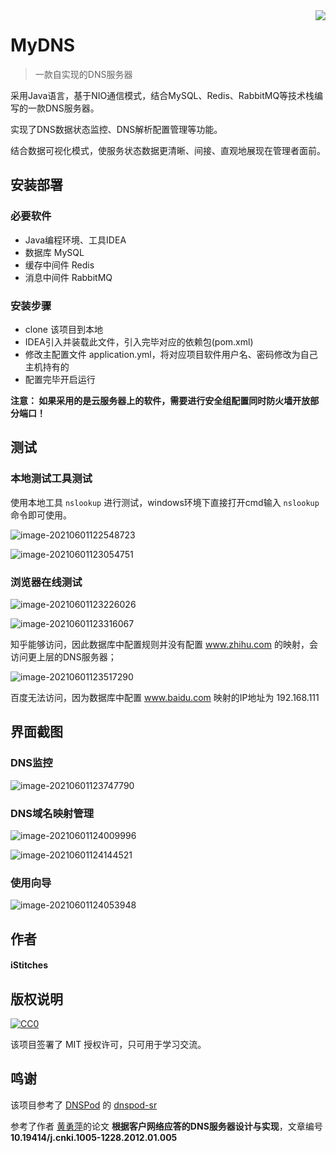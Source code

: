 <img src="passageImg/icon.png" align="right" />

# MyDNS
> 一款自实现的DNS服务器

采用Java语言，基于NIO通信模式，结合MySQL、Redis、RabbitMQ等技术栈编写的一款DNS服务器。

实现了DNS数据状态监控、DNS解析配置管理等功能。

结合数据可视化模式，使服务状态数据更清晰、间接、直观地展现在管理者面前。

## 安装部署

### 必要软件

* Java编程环境、工具IDEA
* 数据库 MySQL
* 缓存中间件 Redis
* 消息中间件 RabbitMQ

### 安装步骤

* clone 该项目到本地
* IDEA引入并装载此文件，引入完毕对应的依赖包(pom.xml)
* 修改主配置文件 application.yml，将对应项目软件用户名、密码修改为自己主机持有的
* 配置完毕开启运行

**注意： 如果采用的是云服务器上的软件，需要进行安全组配置同时防火墙开放部分端口！**

## 测试

### 本地测试工具测试

使用本地工具 `nslookup` 进行测试，windows环境下直接打开cmd输入 `nslookup`命令即可使用。

![image-20210601122548723](passageImg/image-20210601122548723.png)

![image-20210601123054751](passageImg/image-20210601123054751.png)

### 浏览器在线测试

![image-20210601123226026](passageImg/image-20210601123226026.png)

![image-20210601123316067](passageImg/image-20210601123316067.png)

知乎能够访问，因此数据库中配置规则并没有配置  www.zhihu.com 的映射，会访问更上层的DNS服务器；

![image-20210601123517290](passageImg/image-20210601123517290.png)

百度无法访问，因为数据库中配置 www.baidu.com 映射的IP地址为 192.168.111

## 界面截图

### DNS监控

![image-20210601123747790](passageImg/image-20210601123747790.png)

### DNS域名映射管理

![image-20210601124009996](passageImg/image-20210601124009996.png)

![image-20210601124144521](passageImg/image-20210601124144521.png)

### 使用向导

![image-20210601124053948](passageImg/image-20210601124053948.png)

## 作者

#### iStitches

## 版权说明

[![CC0](https://licensebuttons.net/p/zero/1.0/88x31.png)](https://creativecommons.org/publicdomain/zero/1.0/)

该项目签署了 MIT 授权许可，只可用于学习交流。

## 鸣谢

该项目参考了 [DNSPod](https://gitee.com/DNSPod) 的  [dnspod-sr](https://gitee.com/DNSPod/dnspod-sr?_from=gitee_search)

参考了作者 [黄勇萍](https://kns.cnki.net/kcms/detail/detail.aspx?dbcode=CJFD&dbname=CJFD2012&filename=DNXJ201201006&v=%25mmd2BVBjzOYK7%25mmd2BnX4ZLOa9V9dFT78%25mmd2FNlsBlSAUQiZzvV8V0EuNGALQPL20GLhDMbfPmW)的论文 **根据客户网络应答的DNS服务器设计与实现**，文章编号 **10.19414/j.cnki.1005-1228.2012.01.005**